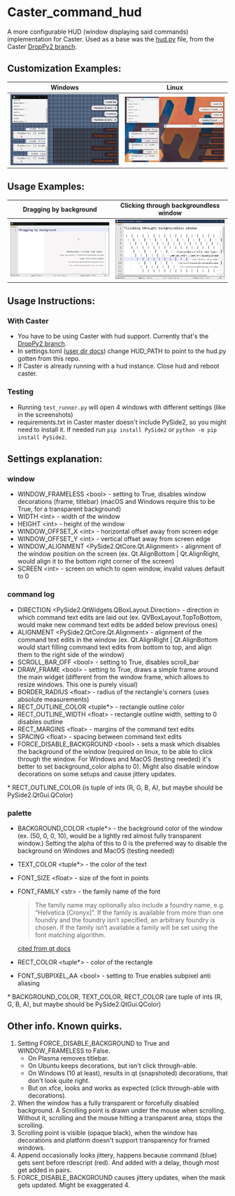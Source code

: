 # Caster_command_hud
A more configurable HUD (window displaying said commands) implementation for Caster. Used as a base was the [hud.py](https://github.com/dictation-toolbox/Caster/blob/DropPy2/castervoice/asynch/hud.py) file, from the Caster [DropPy2 branch](https://github.com/dictation-toolbox/Caster/tree/DropPy2).
## Customization Examples:
Windows | Linux
| :---: | :---: |
<img src="./art/windows.png"/> | <img src="./art/linux.png"/> |

## Usage Examples:
Dragging by background | Clicking through backgroundless window
| :---: | :---: |
<img src="./art/dragging.gif"/> | <img src="./art/click_through.gif"/>

## Usage Instructions:
### With Caster
* You have to be using Caster with hud support. Currently that's the [DropPy2 branch](https://github.com/dictation-toolbox/Caster/tree/DropPy2).
* In settings.toml ([user dir docs](https://caster.readthedocs.io/en/latest/readthedocs/User_Dir/Caster_User_Dir/)) change HUD_PATH to point to the hud.py gotten from this repo.
* If Caster is already running with a hud instance. Close hud and reboot caster.
### Testing
* Running `test_runner.py` will open 4 windows with different settings (like in the screenshots)
* requirements.txt in Caster master doesn't include PySide2, so you might need to install it. If needed run `pip install PySide2` or `python -m pip install PySide2`.
## Settings explanation: 
### window
* WINDOW_FRAMELESS \<bool> - setting to True, disables window decorations (frame, titlebar) (macOS and Windows require this to be True, for a transparent background)
* WIDTH \<int> - width of the window
* HEIGHT \<int> - height of the window
* WINDOW_OFFSET_X \<int> - horizontal offset away from screen edge
* WINDOW_OFFSET_Y \<int> - vertical offset away from screen edge
* WINDOW_ALIGNMENT \<PySide2.QtCore.Qt.Alignment> - alignment of the window position on the screen (ex. Qt.AlignBottom | Qt.AlignRight, would align it to the bottom right corner of the screen)
* SCREEN \<int> - screen on which to open window, invalid values default to 0

### command log
* DIRECTION \<PySide2.QtWidgets.QBoxLayout.Direction> - direction in which command text edits are laid out (ex. QVBoxLayout.TopToBottom, would make new command text edits be added below previous ones)
* ALIGNMENT \<PySide2.QtCore.Qt.Alignment> - alignment of the command text edits in the window (ex. Qt.AlignRight | Qt.AlignBottom would start filling command text edits from bottom to top, and align them to the right side of the window)
* SCROLL_BAR_OFF \<bool> - setting to True, disables scroll_bar
* DRAW_FRAME \<bool> - setting to True, draws a simple frame around the main widget (different from the window frame, which allows to resize windows. This one is purely visual)
* BORDER_RADIUS \<float> - radius of the rectangle's corners (uses absolute measurements)
* RECT_OUTLINE_COLOR \<tuple*> - rectangle outline color 
* RECT_OUTLINE_WIDTH \<float> -  rectangle outline width, setting to 0 disables outline
* RECT_MARGINS \<float> - margins of the command text edits
* SPACING \<float> - spacing between command text edits
* FORCE_DISABLE_BACKGROUND \<bool> - sets a mask which disables the background of the window (required on linux, to be able to click through the window. For Windows and MacOS (testing needed) it's better to set background_color alpha to 0). Might also disable window decorations on some setups and cause jittery updates.

\* RECT_OUTLINE_COLOR (is tuple of ints (R, G, B, A), but maybe should be PySide2.QtGui.QColor)

### palette
* BACKGROUND_COLOR \<tuple*> - the background color of the window (ex. (50, 0, 0, 10), would be a lightly red almost fully transparent window.) Setting the alpha of this to 0 is the preferred way to disable the background on Windows and MacOS (testing needed)
* TEXT_COLOR \<tuple*> - the color of the text
* FONT_SIZE \<float> - size of the font in points
* FONT_FAMILY \<str> - the family name of the font
  > The family name may optionally also include a foundry name, e.g. “Helvetica [Cronyx]”. If the family is available from more than one foundry and the foundry isn’t specified, an arbitrary foundry is chosen. If the family isn’t available a family will be set using the font matching algorithm. 

  [cited from qt docs](https://doc.qt.io/qtforpython-5/PySide2/QtGui/QFont.html#PySide2.QtGui.PySide2.QtGui.QFont.setFamily)
* RECT_COLOR \<tuple*> - color of the rectangle
* FONT_SUBPIXEL_AA \<bool> - setting to True enables subpixel anti aliasing

\* BACKGROUND_COLOR, TEXT_COLOR, RECT_COLOR (are tuple of ints (R, G, B, A), but maybe should be PySide2.QtGui.QColor)

## Other info. Known quirks.
1. Setting FORCE_DISABLE_BACKGROUND to True and WINDOW_FRAMELESS to False. 
   * On Plasma removes titlebar. 
   * On Ubuntu keeps decorations, but isn't click through-able.
   * On Windows (10 at least), results in qt (snapshoted) decorations, that don't look quite right.
   * But on xfce, looks and works as expected (click through-able with decorations).
2. When the window has a fully transparent or forcefully disabled background. 
    A Scrolling point is drawn under the mouse when scrolling.
    Without it, scrolling and the mouse hitting a transparent area, stops the scrolling.
3. Scrolling point is visible (opaque black), when the window has decorations and platform doesn't support transparency for framed windows.
4. Append occasionally looks jittery, happens because command (blue) gets sent before rdescript (red). And added with a delay, though most get added in pairs.
5. FORCE_DISABLE_BACKGROUND causes jittery updates, when the mask gets updated. Might be exaggerated 4.
